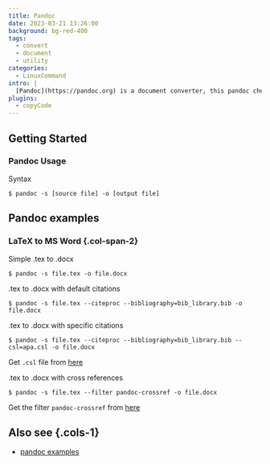 ```yaml
---
title: Pandoc
date: 2023-03-21 13:26:00
background: bg-red-400
tags:
  - convert
  - document
  - utility
categories:
  - LinuxCommand
intro: |
  [Pandoc](https://pandoc.org) is a document converter, this pandoc cheat sheet contains pandoc commands and some common pandoc tricks.
plugins:
  - copyCode
---
```


## Getting Started

### Pandoc Usage

Syntax

```shell script
$ pandoc -s [source file] -o [output file]
```

## Pandoc examples

### LaTeX to MS Word {.col-span-2}

Simple .tex to .docx

```shell script
$ pandoc -s file.tex -o file.docx
```

.tex to .docx with default citations

```shell script
$ pandoc -s file.tex --citeproc --bibliography=bib_library.bib -o file.docx
```

.tex to .docx with specific citations

```shell script
$ pandoc -s file.tex --citeproc --bibliography=bib_library.bib --csl=apa.csl -o file.docx
```

Get `.csl` file from [here](https://github.com/citation-style-language/styles)

.tex to .docx with cross references

```shell script
$ pandoc -s file.tex --filter pandoc-crossref -o file.docx
```

Get the filter `pandoc-crossref` from [here](https://github.com/lierdakil/pandoc-crossref/releases)

## Also see {.cols-1}

- [pandoc examples](https://pandoc.org/demos.html)
